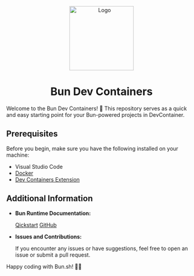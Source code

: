 <p align="center">
  <a href="https://bun.sh"><img src="https://user-images.githubusercontent.com/709451/182802334-d9c42afe-f35d-4a7b-86ea-9985f73f20c3.png" alt="Logo" height=170></a>
</p>
<h1 align="center">Bun Dev Containers</h1>

Welcome to the Bun Dev Containers! 🚀 This repository serves as a quick and easy starting point for your Bun-powered projects in DevContainer.

## Prerequisites

Before you begin, make sure you have the following installed on your machine:

- Visual Studio Code
- [Docker](https://www.docker.com/)
- [Dev Containers Extension](https://marketplace.visualstudio.com/items?itemName=ms-vscode-remote.remote-containers)

## Additional Information

- **Bun Runtime Documentation:**

    [Qickstart](https://bun.sh/docs/quickstart)
    [GitHub](https://github.com/oven-sh/bun)
    
- **Issues and Contributions:**
    
    If you encounter any issues or have suggestions, feel free to open an issue or submit a pull request.
    

Happy coding with Bun.sh! 🍔✨
